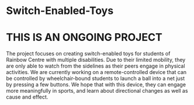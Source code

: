# Switch-Enabled-Toys
# THIS IS AN ONGOING PROJECT

The project focuses on creating switch-enabled toys for students of Rainbow Centre with multiple disabilities.
Due to their limited mobility, they are only able to watch from the sidelines as their peers engage in physical activities. 
We are currently working on a remote-controlled device that can be controlled by wheelchair-bound students to launch a ball into a net 
just by pressing a few buttons. We hope that with this device, they can engage more meaningfully in sports, 
and learn about directional changes as well as cause and effect.
